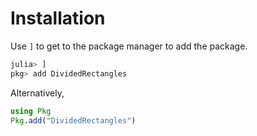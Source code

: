 # Installation 

Use `]` to get to the package manager to add the package.

```julia
julia> ]
pkg> add DividedRectangles
```

Alternatively,

```julia
using Pkg
Pkg.add("DividedRectangles")
```
